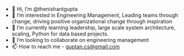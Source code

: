 - 👋 Hi, I’m @thenishantgupta
- 👀 I’m interested in Engineering Management, Leading teams through change, driving positive organizational change through inspiration
- 🌱 I’m currently learning leadership, large scale system architecture, scaling, Python for data based projects.
- 💞️ I’m looking to collaborate on engineering management
- 📫 How to reach me - guptan.cs@gmail.com

<!---
thenishantgupta/thenishantgupta is a ✨ special ✨ repository because its `README.md` (this file) appears on your GitHub profile.
You can click the Preview link to take a look at your changes.
--->
